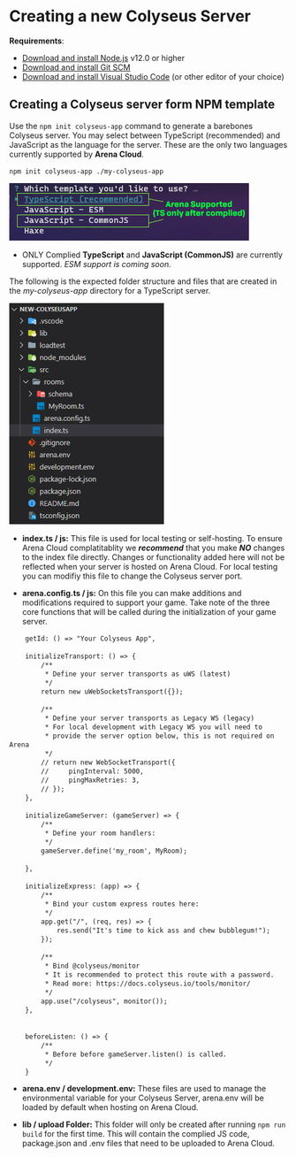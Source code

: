 # Creating a new Colyseus Server

**Requirements**:

- [Download and install Node.js](https://nodejs.org/) v12.0 or higher
- [Download and install Git SCM](https://git-scm.com/downloads)
- [Download and install Visual Studio Code](https://code.visualstudio.com/) (or other editor of your choice)

## Creating a Colyseus server form NPM template

Use the `npm init colyseus-app` command to generate a barebones Colyseus server. You may select between TypeScript (recommended) and JavaScript as the language for the server. These are the only two languages currently supported by **Arena Cloud**.

```
npm init colyseus-app ./my-colyseus-app
```
![NPM Selection](../../images/arena-app-support.jpg)

- ONLY Complied **TypeScript** and **JavaScript (CommonJS)** are currently supported. *ESM support is coming soon.*

The following is the expected folder structure and files that are created in the *my-colyseus-app* directory for a TypeScript server.

![NPM Code](../../images/new-arena-server-code.jpg)

- **index.ts / js:** This file is used for local testing or self-hosting. To ensure Arena Cloud complatitablity we ***recommend*** that you make ***NO*** changes to the index file directly. Changes or functionality added here will not be reflected when your server is hosted on Arena Cloud. For local testing you can modifiy this file to change the Colyseus server port.

- **arena.config.ts / js:** On this file you can make additions and modifications required to support your game. Take note of the three core functions that will be called during the initialization of your game server. 

```
    getId: () => "Your Colyseus App",
    
    initializeTransport: () => {
        /**
         * Define your server transports as uWS (latest)
         */
        return new uWebSocketsTransport({});
        
        /**
         * Define your server transports as Legacy WS (legacy)
         * For local development with Legacy WS you will need to
         * provide the server option below, this is not required on Arena
         */
        // return new WebSocketTransport({
        //     pingInterval: 5000,
        //     pingMaxRetries: 3,
        // });
    },

    initializeGameServer: (gameServer) => {
        /**
         * Define your room handlers:
         */
        gameServer.define('my_room', MyRoom);

    },

    initializeExpress: (app) => {
        /**
         * Bind your custom express routes here:
         */
        app.get("/", (req, res) => {
            res.send("It's time to kick ass and chew bubblegum!");
        });

        /**
         * Bind @colyseus/monitor
         * It is recommended to protect this route with a password.
         * Read more: https://docs.colyseus.io/tools/monitor/
         */
        app.use("/colyseus", monitor());
    },


    beforeListen: () => {
        /**
         * Before before gameServer.listen() is called.
         */
    }
```

- **arena.env / development.env:** These files are used to manage the environmental variable for your Colyseus Server, arena.env will be loaded by default when hosting on Arena Cloud.

- **lib / upload Folder:** This folder will only be created after running ```npm run build``` for the first time. This will contain the complied JS code, package.json and .env files that need to be uploaded to Arena Cloud.
